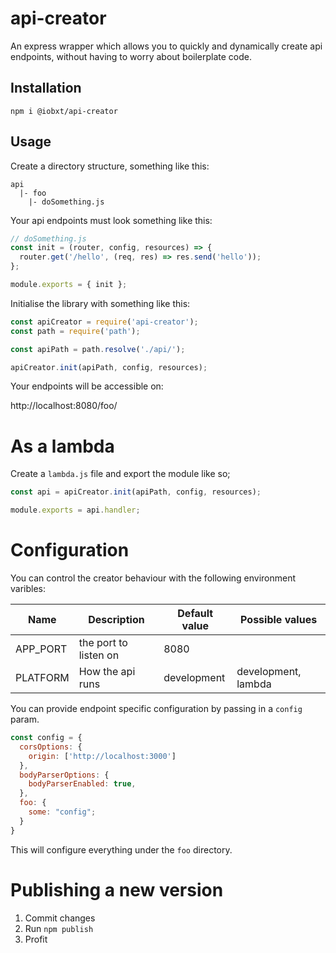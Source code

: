 # api-creator

An express wrapper which allows you to quickly and dynamically create api endpoints, without having to worry about boilerplate code.

## Installation

`npm i @iobxt/api-creator`

## Usage

Create a directory structure, something like this:

```
api
  |- foo
    |- doSomething.js
```

Your api endpoints must look something like this:

```javascript
// doSomething.js
const init = (router, config, resources) => {
  router.get('/hello', (req, res) => res.send('hello'));
};

module.exports = { init };
```

Initialise the library with something like this:

```javascript
const apiCreator = require('api-creator');
const path = require('path');

const apiPath = path.resolve('./api/');

apiCreator.init(apiPath, config, resources);
```

Your endpoints will be accessible on:

http://localhost:8080/foo/

# As a lambda

Create a `lambda.js` file and export the module like so;

```javascript
const api = apiCreator.init(apiPath, config, resources);

module.exports = api.handler;
```

# Configuration

You can control the creator behaviour with the following environment varibles:

| Name     | Description           | Default value | Possible values     |
| -------- | --------------------- | ------------- | ------------------- |
| APP_PORT | the port to listen on | 8080          |                     |
| PLATFORM | How the api runs      | development   | development, lambda |

You can provide endpoint specific configuration by passing in a `config` param.

```javascript
const config = {
  corsOptions: {
    origin: ['http://localhost:3000']
  },
  bodyParserOptions: {
    bodyParserEnabled: true,
  },
  foo: {
    some: "config";
  }
}
```

This will configure everything under the `foo` directory.

# Publishing a new version

1. Commit changes
2. Run `npm publish`
3. Profit
